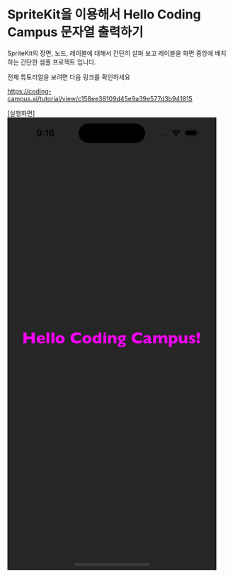 # SpriteKit을 이용해서 Hello Coding Campus 문자열 출력하기

SpriteKit의 장면, 노드, 레이블에 대해서 간단히 살펴 보고 레이블을 화면 중앙에 배치하는 간단한 샘플 프로젝트 입니다. 

전체 튜토리얼을 보려면 다음 링크를 확인하세요

https://coding-campus.ai/tutorial/view/c158ee38109d45e9a39e577d3b941815


[실행화면]
![screenshot.png](https://github.com/coding-campus-ai/SpriteKitLabelExample/blob/main/screenshot.png)
